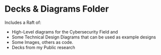 # Decks & Diagrams Folder

Includes a Raft of:
- High-Level diagrams for the Cybersecurity Field and
- Some Technical Design Diagrams that can be used as example designs
- Some Images, others as code.
- Decks from my Public research

